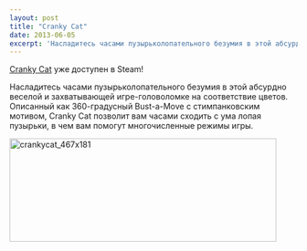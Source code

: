```yaml
---
layout: post
title: "Cranky Cat"
date: 2013-06-05
excerpt: 'Насладитесь часами пузырьколопательного безумия в этой абсурдно веселой и захватывающей игре-головоломке на соответствие цветов. Описанный как 360-градусный Bust-a-Move с стимпанковским мотивом, Cranky Cat позволит вам часами сходить с ума лопая пузырьки, в чем вам помогут многочисленные режимы игры.'
---
```


<a href="http://store.steampowered.com/app/236290/" target="_blank">Cranky Cat</a> уже доступен в Steam!

Насладитесь часами пузырьколопательного безумия в этой абсурдно веселой и захватывающей игре-головоломке на соответствие цветов. Описанный как 360-градусный Bust-a-Move с стимпанковским мотивом, Cranky Cat позволит вам часами сходить с ума лопая пузырьки, в чем вам помогут многочисленные режимы игры.

<a href="http://store.steampowered.com/app/236290/" target="_blank"><img class="aligncenter size-full wp-image-2650" alt="crankycat_467x181" src="http://gamersoul.ru/wp-content/uploads/2013/06/crankycat_467x181.jpg" width="467" height="181" /></a>
